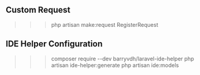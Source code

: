 ## Custom Request
>>> php artisan make:request RegisterRequest

## IDE Helper Configuration
>>> composer require --dev barryvdh/laravel-ide-helper
>>> php artisan ide-helper:generate
>>> php artisan ide:models

